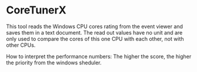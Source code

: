 # CoreTunerX

This tool reads the Windows CPU cores rating from the event viewer and saves them in a text document.
The read out values have no unit and are only used to compare the cores of this one CPU with each other, not with other CPUs.

How to interpret the performance numbers: The higher the score, the higher the priority from the windows sheduler. 
